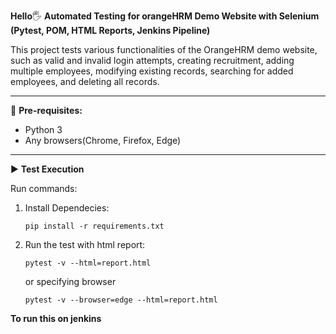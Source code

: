 **Hello**🖐 **Automated Testing for orangeHRM Demo Website with Selenium (Pytest, POM, HTML Reports, Jenkins Pipeline)**

This project tests various functionalities of the OrangeHRM demo website, such as valid and invalid login attempts, creating recruitment, adding multiple employees, modifying existing records, searching for added employees, and deleting all records.
___________________________________________

🎯 **Pre-requisites:**
- Python 3
- Any browsers(Chrome, Firefox, Edge)
___________________________________________

▶ **Test Execution**

Run commands: 
1. Install Dependecies:

       pip install -r requirements.txt
2. Run the test with html report:

       pytest -v --html=report.html 
   or specifying browser

       pytest -v --browser=edge --html=report.html
    

**To run this on jenkins**




    
   
   
    
